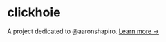 clickhoie
=============
A project dedicated to @aaronshapiro. [Learn more →](http://clickhoie.hirefrank.com/video/share-video-someone-your-life-named-aaron-3387.html) 
